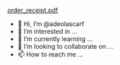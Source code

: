 [order_receipt.pdf](https://github.com/adeolascarf/adeolascarf/files/9690507/order_receipt.pdf)
- 👋 Hi, I’m @adeolascarf
- 👀 I’m interested in ...
- 🌱 I’m currently learning ...
- 💞️ I’m looking to collaborate on ...
- 📫 How to reach me ...

<!---
adeolascarf/adeolascarf is a ✨ special ✨ repository because its `README.md` (this file) appears on your GitHub profile.
You can click the Preview link to take a look at your changes.
--->
